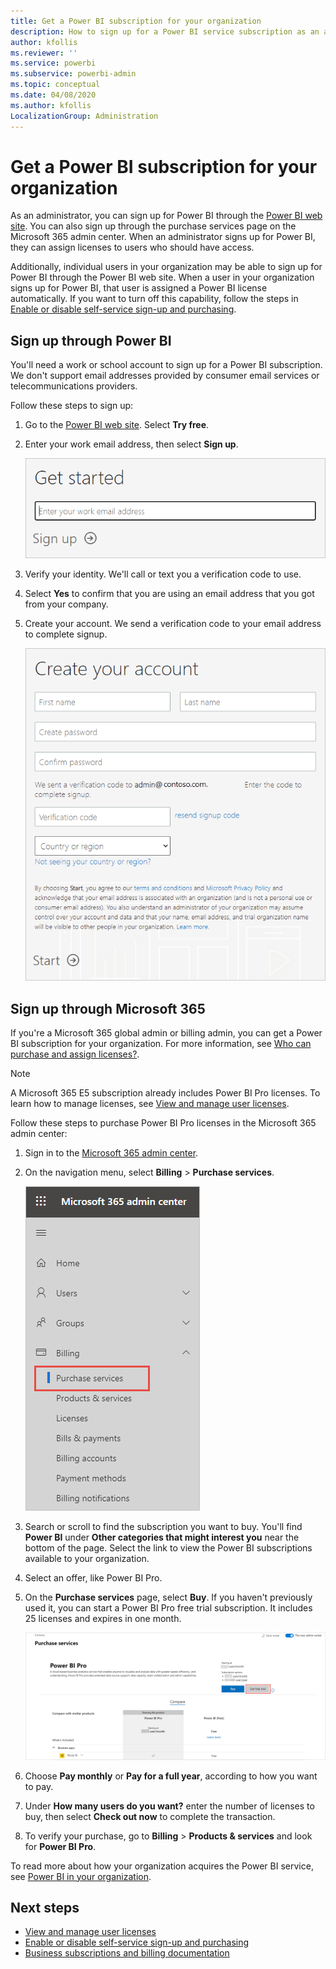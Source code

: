 ```yaml
---
title: Get a Power BI subscription for your organization
description: How to sign up for a Power BI service subscription as an admin and purchase licenses in bulk.
author: kfollis
ms.reviewer: ''
ms.service: powerbi
ms.subservice: powerbi-admin
ms.topic: conceptual
ms.date: 04/08/2020
ms.author: kfollis
LocalizationGroup: Administration
---
```


# Get a Power BI subscription for your organization

As an administrator, you can sign up for Power BI through the [Power BI web site](https://powerbi.microsoft.com). You can also sign up through the purchase services page on the Microsoft 365 admin center. When an administrator signs up for Power BI, they can assign licenses to users who should have access.

Additionally, individual users in your organization may be able to sign up for Power BI through the Power BI web site. When a user in your organization signs up for Power BI, that user is assigned a Power BI license automatically. If you want to turn off this capability, follow the steps in [Enable or disable self-service sign-up and purchasing](service-admin-disable-self-service.md).

## Sign up through Power BI

You'll need a work or school account to sign up for a Power BI subscription. We don't support email addresses provided by consumer email services or telecommunications providers.

Follow these steps to sign up:

1. Go to the [Power BI web site](https://powerbi.microsoft.com). Select **Try free**.
2. Enter your work email address, then select **Sign up**.

   ![Power BI get started](media/service-admin-org-subscription/signup-get-started.png)

3. Verify your identity. We'll call or text you a verification code to use.
4. Select **Yes** to confirm that you are using an email address that you got from your company.
5. Create your account. We send a verification code to your email address to complete signup.

   ![Power BI create account](media/service-admin-org-subscription/org-signup.png)

## Sign up through Microsoft 365

If you're a Microsoft 365 global admin or billing admin, you can get a Power BI subscription for your organization. For more information, see [Who can purchase and assign licenses?](../service-admin-licensing-organization.md#who-can-purchase-and-assign-licenses).

> [!NOTE]
>
> A Microsoft 365 E5 subscription already includes Power BI Pro licenses. To learn how to manage licenses, see [View and manage user licenses](service-admin-manage-licenses.md).
>
>

Follow these steps to purchase Power BI Pro licenses in the Microsoft 365 admin center:

1. Sign in to the [Microsoft 365 admin center](https://admin.microsoft.com).

2. On the navigation menu, select **Billing** > **Purchase services**.
  
   ![Microsoft 365 billing menu](media/service-admin-org-subscription/m365-billing-menu.png)

3. Search or scroll to find the subscription you want to buy. You'll find **Power BI** under **Other categories that might interest you** near the bottom of the page. Select the link to view the Power BI subscriptions available to your organization.

4. Select an offer, like Power BI Pro.

5. On the **Purchase services** page, select **Buy**. If you haven't previously used it, you can start a Power BI Pro free trial subscription. It includes 25 licenses and expires in one month.

   ![Power BI Pro trial](media/service-admin-org-subscription/m365-org-free-trial.png)

6. Choose **Pay monthly** or **Pay for a full year**, according to how you want to pay.

7. Under **How many users do you want?** enter the number of licenses to buy, then select **Check out now** to complete the transaction.

8. To verify your purchase, go to **Billing** > **Products & services** and look for  **Power BI Pro**.

To read more about how your organization acquires the Power BI service, see [Power BI in your organization](https://docs.microsoft.com/microsoft-365/admin/misc/power-bi-in-your-organization?view=o365-worldwide).

## Next steps

- [View and manage user licenses](service-admin-manage-licenses.md)
- [Enable or disable self-service sign-up and purchasing](service-admin-disable-self-service.md)
- [Business subscriptions and billing documentation](https://docs.microsoft.com/microsoft-365/commerce/?view=o365-worldwide)
